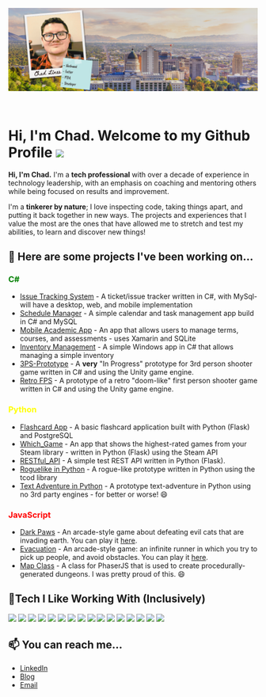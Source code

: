 <p align="center">
<img src="https://github.com/Chad-Lines/Chad-Lines/blob/main/heading.png" />
</p>
<br/>

<h1> Hi, I'm Chad. Welcome to my Github Profile <img src="https://media.giphy.com/media/hvRJCLFzcasrR4ia7z/giphy.gif" width="35px"></h1>

<p><strong>Hi, I'm Chad.</strong> I'm a <strong>tech professional</strong> with over a <emphasis>decade</emphasis> of experience in technology leadership, with an emphasis on coaching and mentoring others while being focused on results and improvement.</p>
<p>I'm a <strong>tinkerer by nature</strong>; I love inspecting code, taking things apart, and putting it back together in new ways. The projects and experiences that I value the most are the ones that have allowed me to stretch and test my abilities, to learn and discover new things!</p>

<h2>🎯 Here are some projects I've been working on...</h2>
<h3><span style="color:green">C#</span></h3>
<ul>
  <li><a href="https://github.com/Chad-Lines/Project-Management-App">Issue Tracking System</a> - A ticket/issue tracker written in C#, with MySql- will have a desktop, web, and mobile implementation</li>
  <li><a href="https://github.com/Chad-Lines/Schedule-Manager">Schedule Manager</a> - A simple calendar and task management app build in C# and MySQL</li>
  <li><a href="https://github.com/Chad-Lines/Mobile-Academic-App">Mobile Academic App</a> - An app that allows users to manage terms, courses, and assessments - uses Xamarin and SQLite</li>
  <li><a href="https://github.com/Chad-Lines/Inventory-Management">Inventory Management</a> - A simple Windows app in C# that allows managing a simple inventory</li>
  <li><a href="https://github.com/Chad-Lines/3PS-Prototype">3PS-Prototype</a> - A <strong>very</strong> "In Progress" prototype for 3rd person shooter game written in C# and using the Unity game engine.</li>
  <li><a href="https://github.com/Chad-Lines/RetroFPS">Retro FPS</a> - A prototype of a retro "doom-like" first person shooter game written in C# and using the Unity game engine.</li>
</ul>

<h3><span style="color:yellow;">Python</span></h3>
<ul>
  <li><a href="https://github.com/Chad-Lines/FlashCard-App">Flashcard App</a> - A basic flashcard application built with Python (Flask) and PostgreSQL</li>
  <li><a href="https://github.com/Chad-Lines/Which_Game">Which_Game</a> - An app that shows the highest-rated games from your Steam library - written in Python (Flask) using the Steam API</li>
  <li><a href="https://github.com/Chad-Lines/RESTful_API">RESTful_API</a> - A simple test REST API written in Python (Flask).</li>
  <li><a href="https://github.com/Chad-Lines/Roguelike-in-Python">Roguelike in Python</a> - A rogue-like prototype written in Python using the tcod library</li>
  <li><a href="https://github.com/Chad-Lines/PythonTA">Text Adventure in Python</a> - A prototype text-adventure in Python using no 3rd party engines - for better or worse! 😄
</ul>

<h3><spand style="color:red;">JavaScript</span></h3>
<p> </p>
<ul>
  <li><a href="https://github.com/Chad-Lines/Dark-Paws">Dark Paws</a> - An arcade-style game about defeating evil cats that are invading earth. You can play it <a href="https://gamejolt.com/games/dark-paws/82695">here</a>.</li>
  <li><a href="https://github.com/Chad-Lines/Evacuation">Evacuation</a> - An arcade-style game: an infinite runner in which you try to pick up people, and avoid obstacles. You can play it <a href="https://gamejolt.com/games/evacuation/104607">here</a>.</li>
  <li><a href="https://github.com/Chad-Lines/Map-Class">Map Class</a> - A class for PhaserJS that is used to create procedurally-generated dungeons. I was pretty proud of this. 😄</li>
</ul>

<h2>🔭Tech I Like Working With (Inclusively)</h2>
<span>

<img height="50" src="https://www.freeiconspng.com/uploads/c-logo-icon-18.png">
<img height="50" src="https://www.vectorlogo.zone/logos/python/python-ar21.svg">

<img height="50" src="https://www.vectorlogo.zone/logos/pocoo_flask/pocoo_flask-ar21.svg">
<img height="50" src="https://www.vectorlogo.zone/logos/djangoproject/djangoproject-ar21.svg">
<img height="50" src="https://www.vectorlogo.zone/logos/jupyter/jupyter-ar21.svg">

<img height="50" src="https://www.vectorlogo.zone/logos/mysql/mysql-ar21.svg">
<img height="50" src="https://www.vectorlogo.zone/logos/sqlite/sqlite-ar21.svg">
<img height="50" src="https://www.vectorlogo.zone/logos/postgresql/postgresql-ar21.svg">

<img height="50" src="https://www.vectorlogo.zone/logos/w3_html5/w3_html5-ar21.svg">
<img height="50" src="https://www.vectorlogo.zone/logos/w3_css/w3_css-ar21.svg">
<img height="50" src="https://www.vectorlogo.zone/logos/javascript/javascript-ar21.svg">

<img height="50" src="https://www.vectorlogo.zone/logos/ubuntu/ubuntu-ar21.svg">
<img height="50" src="https://www.vectorlogo.zone/logos/amazon_aws/amazon_aws-ar21.svg">

<img height="50" src="https://www.vectorlogo.zone/logos/unity3d/unity3d-ar21.svg">
<img height="50" src="https://www.vectorlogo.zone/logos/godotengine/godotengine-ar21.svg">
<img height="50" src="https://www.vectorlogo.zone/logos/phaserio/phaserio-ar21.svg">

</span>

<h2>📫 You can reach me...</h2>
<ul>
  <li><a href="https://www.linkedin.com/in/chadlines/">LinkedIn</li>
  <li><a href="https://www.chadl.org">Blog</li>
  <li><a href="mailto:chad.lines1@gmail.com">Email</li>
</ul>
